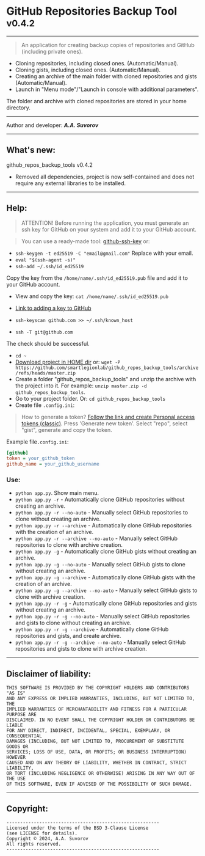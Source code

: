 # GitHub Repositories Backup Tool <sup>v0.4.2</sup>

---

> An application for creating backup copies of repositories and GitHub (including private ones).

- Cloning repositories, including closed ones. (Automatic/Manual).
- Cloning gists, including closed ones. (Automatic/Manual).
- Creating an archive of the main folder with cloned repositories and gists (Automatic/Manual).
- Launch in "Menu mode"/"Launch in console with additional parameters".

The folder and archive with cloned repositories are stored in your home directory.

***

Author and developer: ___A.A. Suvorov___

***

## What's new:

github_repos_backup_tools v0.4.2

- Removed all dependencies, project is now self-contained and does not require any external libraries to be installed.

***

## Help:

> ATTENTION! Before running the application, you must generate an ssh key 
> for GitHub on your system and add it to your GitHub account.

> You can use a ready-made tool: [github-ssh-key](https://github.com/smartlegionlab/github-ssh-key/) or:

- `ssh-keygen -t ed25519 -C "email@gmail.com"` Replace with your email.
- `eval "$(ssh-agent -s)"`
- `ssh-add ~/.ssh/id_ed25519`

Copy the key from the `/home/name/.ssh/id_ed25519.pub` file and add it to your GitHub account.
- View and copy the key: `cat /home/name/.ssh/id_ed25519.pub`
- [Link to adding a key to GitHub](https://github.com/settings/keys)

- `ssh-keyscan github.com >> ~/.ssh/known_host`
- `ssh -T git@github.com`

The check should be successful.

- `cd ~`
- [Download project in HOME dir](https://github.com/smartlegionlab/github_repos_backup_tools/archive/refs/heads/master.zip) or: `wget -P https://github.com/smartlegionlab/github_repos_backup_tools/archive/refs/heads/master.zip` 
- Create a folder "github_repos_backup_tools" and unzip the archive with the project into it. For example: `unzip master.zip -d github_repos_backup_tools`.
- Go to your project folder. Or: `cd github_repos_backup_tools`
- Create file `.config.ini`:

> How to generate a token? [Follow the link and create Personal access tokens (classic)](https://github.com/settings/tokens/new). Press 'Generate new token'. Select "repo", select "gist", generate and copy the token.


Example file`.config.ini`:
```ini
[github]
token = your_github_token
github_name = your_github_username
```

### Use:

- `python app.py`. Show main menu.
- `python app.py -r` - Automatically clone GitHub repositories without creating an archive.
- `python app.py -r --no-auto` - Manually select GitHub repositories to clone without creating an archive.
- `python app.py -r --archive` - Automatically clone GitHub repositories with the creation of an archive.
- `python app.py -r --archive --no-auto` - Manually select GitHub repositories to clone with archive creation.
- `python app.py -g` - Automatically clone GitHub gists without creating an archive.
- `python app.py -g --no-auto` - Manually select GitHub gists to clone without creating an archive.
- `python app.py -g --archive` - Automatically clone GitHub gists with the creation of an archive.
- `python app.py -g --archive --no-auto` - Manually select GitHub gists to clone with archive creation.
- `python app.py -r -g` - Automatically clone GitHub repositories and gists without creating an archive.
- `python app.py -r -g --no-auto` - Manually select GitHub repositories and gists to clone without creating an archive.
- `python app.py -r -g --archive` - Automatically clone GitHub repositories and gists, and create archive.
- `python app.py -r -g --archive --no-auto` - Manually select GitHub repositories and gists to clone with archive creation.

***

## Disclaimer of liability:

    THIS SOFTWARE IS PROVIDED BY THE COPYRIGHT HOLDERS AND CONTRIBUTORS "AS IS"
    AND ANY EXPRESS OR IMPLIED WARRANTIES, INCLUDING, BUT NOT LIMITED TO, THE
    IMPLIED WARRANTIES OF MERCHANTABILITY AND FITNESS FOR A PARTICULAR PURPOSE ARE
    DISCLAIMED. IN NO EVENT SHALL THE COPYRIGHT HOLDER OR CONTRIBUTORS BE LIABLE
    FOR ANY DIRECT, INDIRECT, INCIDENTAL, SPECIAL, EXEMPLARY, OR CONSEQUENTIAL
    DAMAGES (INCLUDING, BUT NOT LIMITED TO, PROCUREMENT OF SUBSTITUTE GOODS OR
    SERVICES; LOSS OF USE, DATA, OR PROFITS; OR BUSINESS INTERRUPTION) HOWEVER
    CAUSED AND ON ANY THEORY OF LIABILITY, WHETHER IN CONTRACT, STRICT LIABILITY,
    OR TORT (INCLUDING NEGLIGENCE OR OTHERWISE) ARISING IN ANY WAY OUT OF THE USE
    OF THIS SOFTWARE, EVEN IF ADVISED OF THE POSSIBILITY OF SUCH DAMAGE.

***

## Copyright:
    --------------------------------------------------------
    Licensed under the terms of the BSD 3-Clause License
    (see LICENSE for details).
    Copyright © 2024, A.A. Suvorov
    All rights reserved.
    --------------------------------------------------------